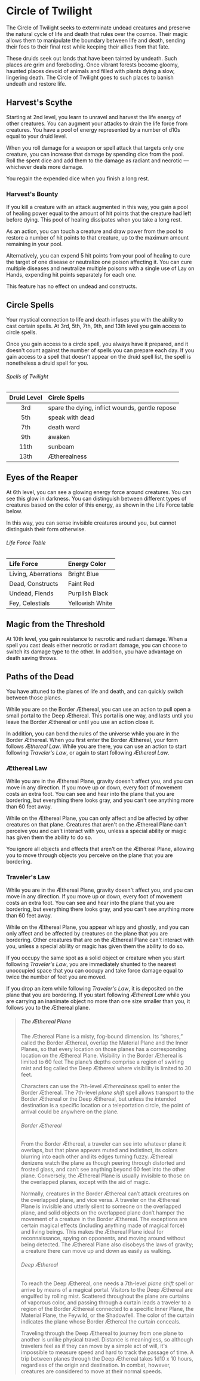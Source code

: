 # Circle of Twilight
The Circle of Twilight seeks to exterminate undead creatures and preserve the natural cycle of life and death that rules over the cosmos. Their magic allows them to manipulate the boundary between life and death, sending their foes to their final rest while keeping their allies from that fate.

These druids seek out lands that have been tainted by undeath. Such places are grim and foreboding. Once vibrant forests become gloomy, haunted places devoid of animals and filled with plants dying a slow, lingering death. The Circle of Twilight goes to such places to banish undeath and restore life.

## Harvest's Scythe
Starting at 2nd level, you learn to unravel and harvest the life energy of other creatures. You can augment your attacks to drain the life force from creatures. You have a pool of energy represented by a number of d10s equal to your druid level.

When you roll damage for a weapon or spell attack that targets only one creature, you can increase that damage by spending dice from the pool. Roll the spent dice and add them to the damage as radiant and necrotic — whichever deals more damage.

You regain the expended dice when you finish a long rest.

### Harvest's Bounty
If you kill a creature with an attack augmented in this way, you gain a pool of healing power equal to the amount of hit points that the creature had left before dying. This pool of healing dissipates when you take a long rest.

As an action, you can touch a creature and draw power from the pool to restore a number of hit points to that creature, up to the maximum amount remaining in your pool.

Alternatively, you can expend 5 hit points from your pool of healing to cure the target of one disease or neutralize one poison affecting it. You can cure multiple diseases and neutralize multiple poisons with a single use of Lay on Hands, expending hit points separately for each one.

This feature has no effect on undead and constructs.

## Circle Spells
Your mystical connection to life and death infuses you with the ability to cast certain spells. At 3rd, 5th, 7th, 9th, and 13th level you gain access to circle spells.

Once you gain access to a circle spell, you always have it prepared, and it doesn't count against the number of spells you can prepare each day. If you gain access to a spell that doesn't appear on the druid spell list, the spell is nonetheless a druid spell for you.

###### Spells of Twilight
| Druid Level | Circle Spells                                  |
|:-----------:|:-----------------------------------------------|
| 3rd         | spare the dying, inflict wounds, gentle repose |
| 5th         | speak with dead                                |
| 7th         | death ward                                     |
| 9th         | awaken                                         |
| 11th        | sunbeam                                        |
| 13th        | Ætherealness                                   |

## Eyes of the Reaper
At 6th level, you can see a glowing energy force around creatures. You can see this glow in darkness. You can distinguish between different types of creatures based on the color of this energy, as shown in the Life Force table below.

In this way, you can sense invisible creatures around you, but cannot distinguish their form otherwise.

###### Life Force Table
| Life Force          | Energy Color    |
|:--------------------|:----------------|
| Living, Aberrations | Bright Blue     |
| Dead, Constructs    | Faint Red       |
| Undead, Fiends      | Purplish Black  |
| Fey, Celestials     | Yellowish White |

## Magic from the Threshold
At 10th level, you gain resistance to necrotic and radiant damage. When a spell you cast deals either necrotic or radiant damage, you can choose to switch its damage type to the other. In addition, you have advantage on death saving throws.

## Paths of the Dead
You have attuned to the planes of life and death, and can quickly switch between those planes.

While you are on the Border Æthereal, you can use an action to pull open a small portal to the Deep Æthereal. This portal is one way, and lasts until you leave the Border Æthereal or until you use an action close it.

In addition, you can bend the rules of the universe while you are in the Border Æthereal. When you first enter the Border Æthereal, your form follows *Æthereal Law*. While you are there, you can use an action to start following *Traveler's Law*, or again to start following *Æthereal Law*.

### Æthereal Law
While you are in the Æthereal Plane, gravity doesn't affect you, and you can move in any direction. If you move up or down, every foot of movement costs an extra foot. You can see and hear into the plane that you are bordering, but everything there looks gray, and you can't see anything more than 60 feet away.

While on the Æthereal Plane, you can only affect and be affected by other creatures on that plane. Creatures that aren't on the Æthereal Plane can't perceive you and can't interact with you, unless a special ability or magic has given them the ability to do so.

You ignore all objects and effects that aren't on the Æthereal Plane, allowing you to move through objects you perceive on the plane that you are bordering.

### Traveler's Law
While you are in the Æthereal Plane, gravity doesn't affect you, and you can move in any direction. If you move up or down, every foot of movement costs an extra foot. You can see and hear into the plane that you are bordering, but everything there looks gray, and you can't see anything more than 60 feet away.

While on the Æthereal Plane, you appear whispy and ghostly, and you can only affect and be affected by creatures on the plane that you are bordering. Other creatures that are on the Æthereal Plane can't interact with you, unless a special ability or magic has given them the ability to do so.

If you occupy the same spot as a solid object or creature when you start following *Traveler's Law*, you are immediately shunted to the nearest unoccupied space that you can occupy and take force damage equal to twice the number of feet you are moved.

If you drop an item while following *Traveler's Law*, it is deposited on the plane that you are bordering. If you start following *Æthereal Law* while you are carrying an inanimate object no more than one size smaller than you, it follows you to the Æthereal plane.

> ##### The Æthereal Plane
> The Æthereal Plane is a misty, fog-bound dimension. Its “shores,” called the Border Æthereal, overlap the Material Plane and the Inner Planes, so that every location on those planes has a corresponding location on the Æthereal Plane. Visibility in the Border Æthereal is limited to 60 feet The plane’s depths comprise a region of swirling mist and fog called the Deep Æthereal where visibility is limited to 30 feet.
> 
> Characters can use the 7th-level *Ætherealness* spell to enter the Border Æthereal. The 7th-level *plane shift* spell allows transport to the Border Æthereal or the Deep Æthereal, but unless the intended destination is a specific location or a teleportation circle, the point of arrival could be anywhere on the plane.
> 
> ###### Border Æthereal
> From the Border Æthereal, a traveler can see into whatever plane it overlaps, but that plane appears muted and indistinct, its colors blurring into each other and its edges turning fuzzy. Æthereal denizens watch the plane as though peering through distorted and frosted glass, and can’t see anything beyond 60 feet into the other plane. Conversely, the Æthereal Plane is usually invisible to those on the overlapped planes, except with the aid of magic.
> 
> Normally, creatures in the Border Æthereal can’t attack creatures on the overlapped plane, and vice versa. A traveler on the Æthereal Plane is invisible and utterly silent to someone on the overlapped plane, and solid objects on the overlapped plane don’t hamper the movement of a creature in the Border Æthereal. The exceptions are certain magical effects (including anything made of magical force) and living beings. This makes the Æthereal Plane ideal for reconnaissance, spying on opponents, and moving around without being detected. The Æthereal Plane also disobeys the laws of gravity; a creature there can move up and down as easily as walking.
> 
> ###### Deep Æthereal
> To reach the Deep Æthereal, one needs a 7th-level *plane shift* spell or arrive by means of a magical portal. Visitors to the Deep Æthereal are engulfed by rolling mist. Scattered throughout the plane are curtains of vaporous color, and passing through a curtain leads a traveler to a region of the Border Æthereal connected to a specific Inner Plane, the Material Plane, the Feywild, or the Shadowfell. The color of the curtain indicates the plane whose Border Æthereal the curtain conceals.
> 
> Traveling through the Deep Æthereal to journey from one plane to another is unlike physical travel. Distance is meaningless, so although travelers feel as if they can move by a simple act of will, it's impossible to measure speed and hard to track the passage of time. A trip between planes through the Deep Æthereal takes 1d10 x 10 hours, regardless of the origin and destination. In combat, however, creatures are considered to move at their normal speeds.